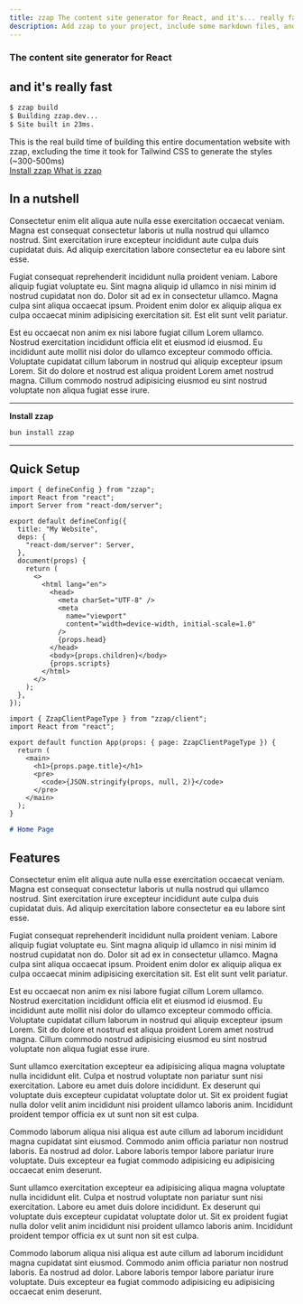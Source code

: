 ```yaml
---
title: zzap The content site generator for React, and it's... really fast
description: Add zzap to your project, include some markdown files, and trust zzap to build your site in milliseconds.
---
```


<div
  class="tw-mb-16 tw-flex tw-flex-col tw-items-center tw-justify-center tw-gap-6"
>
  <h3 class="tw-m-0 tw-text-[20pt] tw-text-center">The content site generator for React</h3>
  <h2
    class="tw-m-0  tw-text-center tw-text-[50pt] tw-font-extrabold tw-leading-none"
  >
    and it's
    <span
      class="tw-bg-gradient-to-r tw-from-yellow-400 tw-to-amber-200 tw-bg-clip-text tw-text-transparent"
      >really</span
    >
    fast
  </h2>

<div class="[&_*]:tw-m-0">

```sh
$ zzap build
$ Building zzap.dev...
$ Site built in 23ms.
```

</div>

  <span class="tw-text-sm tw-text-center tw-w-8/12 ">
    This is the real build time of building this entire documentation website
    with zzap, excluding the time it took for Tailwind CSS to generate the
    styles (~300-500ms)
  </span>

  <div class="tw-flex tw-gap-4">
    <a href="/docs/intro/installation" class="tw-flex" role="button">
      Install zzap
    </a>
    <a href="/docs/intro/what-is-zzap" class="tw-flex contrast outline" role="button">
      What is zzap
    </a>
  </div>
</div>

<div class="tw-container tw-max-w-[960px] tw-mx-auto">

## In a nutshell

Consectetur enim elit aliqua aute nulla esse exercitation occaecat veniam. Magna est consequat consectetur laboris ut nulla nostrud qui ullamco nostrud. Sint exercitation irure excepteur incididunt aute culpa duis cupidatat duis. Ad aliquip exercitation labore consectetur ea eu labore sint esse.

Fugiat consequat reprehenderit incididunt nulla proident veniam. Labore aliquip fugiat voluptate eu. Sint magna aliquip id ullamco in nisi minim id nostrud cupidatat non do. Dolor sit ad ex in consectetur ullamco. Magna culpa sint aliqua occaecat ipsum. Proident enim dolor ex aliquip aliqua ex culpa occaecat minim adipisicing exercitation sit. Est elit sunt velit pariatur.

Est eu occaecat non anim ex nisi labore fugiat cillum Lorem ullamco. Nostrud exercitation incididunt officia elit et eiusmod id eiusmod. Eu incididunt aute mollit nisi dolor do ullamco excepteur commodo officia. Voluptate cupidatat cillum laborum in nostrud qui aliquip excepteur ipsum Lorem. Sit do dolore et nostrud est aliqua proident Lorem amet nostrud magna. Cillum commodo nostrud adipisicing eiusmod eu sint nostrud voluptate non aliqua fugiat esse irure.

---

**Install zzap**

```sh
bun install zzap
```

---

## Quick Setup

```tsx
import { defineConfig } from "zzap";
import React from "react";
import Server from "react-dom/server";

export default defineConfig({
  title: "My Website",
  deps: {
    "react-dom/server": Server,
  },
  document(props) {
    return (
      <>
        <html lang="en">
          <head>
            <meta charSet="UTF-8" />
            <meta
              name="viewport"
              content="width=device-width, initial-scale=1.0"
            />
            {props.head}
          </head>
          <body>{props.children}</body>
          {props.scripts}
        </html>
      </>
    );
  },
});
```

```tsx
import { ZzapClientPageType } from "zzap/client";
import React from "react";

export default function App(props: { page: ZzapClientPageType }) {
  return (
    <main>
      <h1>{props.page.title}</h1>
      <pre>
        <code>{JSON.stringify(props, null, 2)}</code>
      </pre>
    </main>
  );
}
```

```md
# Home Page
```

## Features

Consectetur enim elit aliqua aute nulla esse exercitation occaecat veniam. Magna est consequat consectetur laboris ut nulla nostrud qui ullamco nostrud. Sint exercitation irure excepteur incididunt aute culpa duis cupidatat duis. Ad aliquip exercitation labore consectetur ea eu labore sint esse.

Fugiat consequat reprehenderit incididunt nulla proident veniam. Labore aliquip fugiat voluptate eu. Sint magna aliquip id ullamco in nisi minim id nostrud cupidatat non do. Dolor sit ad ex in consectetur ullamco. Magna culpa sint aliqua occaecat ipsum. Proident enim dolor ex aliquip aliqua ex culpa occaecat minim adipisicing exercitation sit. Est elit sunt velit pariatur.

Est eu occaecat non anim ex nisi labore fugiat cillum Lorem ullamco. Nostrud exercitation incididunt officia elit et eiusmod id eiusmod. Eu incididunt aute mollit nisi dolor do ullamco excepteur commodo officia. Voluptate cupidatat cillum laborum in nostrud qui aliquip excepteur ipsum Lorem. Sit do dolore et nostrud est aliqua proident Lorem amet nostrud magna. Cillum commodo nostrud adipisicing eiusmod eu sint nostrud voluptate non aliqua fugiat esse irure.

Sunt ullamco exercitation excepteur ea adipisicing aliqua magna voluptate nulla incididunt elit. Culpa et nostrud voluptate non pariatur sunt nisi exercitation. Labore eu amet duis dolore incididunt. Ex deserunt qui voluptate duis excepteur cupidatat voluptate dolor ut. Sit ex proident fugiat nulla dolor velit anim incididunt nisi proident ullamco laboris anim. Incididunt proident tempor officia ex ut sunt non sit est culpa.

Commodo laborum aliqua nisi aliqua est aute cillum ad laborum incididunt magna cupidatat sint eiusmod. Commodo anim officia pariatur non nostrud laboris. Ea nostrud ad dolor. Labore laboris tempor labore pariatur irure voluptate. Duis excepteur ea fugiat commodo adipisicing eu adipisicing occaecat enim deserunt.

Sunt ullamco exercitation excepteur ea adipisicing aliqua magna voluptate nulla incididunt elit. Culpa et nostrud voluptate non pariatur sunt nisi exercitation. Labore eu amet duis dolore incididunt. Ex deserunt qui voluptate duis excepteur cupidatat voluptate dolor ut. Sit ex proident fugiat nulla dolor velit anim incididunt nisi proident ullamco laboris anim. Incididunt proident tempor officia ex ut sunt non sit est culpa.

Commodo laborum aliqua nisi aliqua est aute cillum ad laborum incididunt magna cupidatat sint eiusmod. Commodo anim officia pariatur non nostrud laboris. Ea nostrud ad dolor. Labore laboris tempor labore pariatur irure voluptate. Duis excepteur ea fugiat commodo adipisicing eu adipisicing occaecat enim deserunt.

</div>
